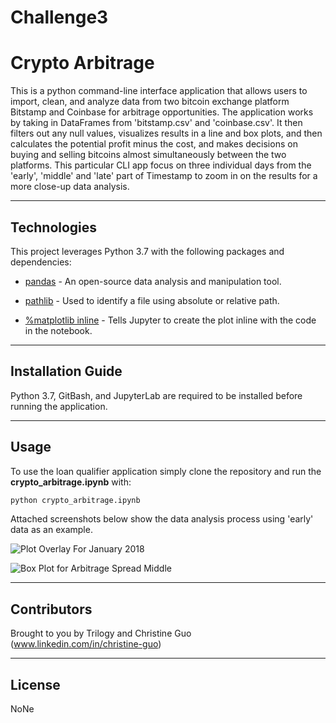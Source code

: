 # Challenge3


# Crypto Arbitrage

This is a python command-line interface application that allows users to import, clean, and analyze data from two bitcoin exchange platform Bitstamp and Coinbase for arbitrage opportunities. The application works by taking in DataFrames from 'bitstamp.csv' and 'coinbase.csv'. It then filters out any null values, visualizes results in a line and box plots, and then calculates the potential profit minus the cost, and makes decisions on buying and selling bitcoins almost simultaneously between the two platforms. This particular CLI app focus on three individual days from the 'early', 'middle' and 'late' part of Timestamp to zoom in on the results for a more close-up data analysis. 

---

## Technologies

This project leverages Python 3.7 with the following packages and dependencies:

* [pandas](https://pandas.pydata.org/) - An open-source data analysis and manipulation tool.

* [pathlib](https://docs.python.org/3/library/pathlib.html) - Used to identify a file using absolute or relative path. 

* [%matplotlib inline](https://pandas.pydata.org/pandas-docs/stable/user_guide/visualization.html) - Tells Jupyter to create the plot inline with the code in the notebook.


---

## Installation Guide

Python 3.7, GitBash, and JupyterLab are required to be installed before running the application.

---

## Usage

To use the loan qualifier application simply clone the repository and run the **crypto_arbitrage.ipynb** with:

```python
python crypto_arbitrage.ipynb
```

Attached screenshots below show the data analysis process using 'early' data as an example.

![Plot Overlay For January 2018](images/jan_2018_overlay.PNG)

![Box Plot for Arbitrage Spread Middle](images/box_plot_middle.PNG)


---

## Contributors

Brought to you by Trilogy and Christine Guo (www.linkedin.com/in/christine-guo)

---

## License

NoNe
